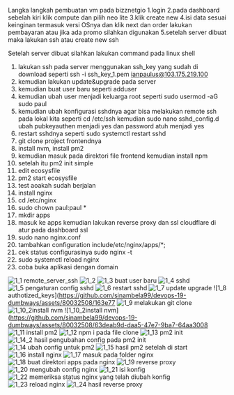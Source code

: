 Langka langkah pembuatan vm pada bizznetgio
1.login
2.pada dashboard sebelah kiri klik compute dan pilih neo lite
3.klik create new
4.isi data sesuai keinginan termasuk versi OSnya dan klik next dan order lakukan pembayaran atau jika ada promo silahkan digunakan
5.setelah server dibuat maka lakukan ssh atau create new ssh

Setelah server dibuat silahkan lakukan command pada linux shell
1. lakukan ssh  pada server menggunakan ssh_key yang sudah di download seperti ssh -i ssh_key_1.pem ianpaulus@103.175.219.100
2. kemudian lakukan update&upgrade pada server
3. kemudian buat user baru seperti adduser
4. kemudian ubah user menjadi keluarga root seperti sudo usermod -aG sudo paul
5. kemudian ubah konfigurasi sshdnya agar bisa melakukan remote ssh pada lokal kita seperti cd /etc/ssh kemudian sudo nano sshd_config.d ubah pubkeyauthen menjadi yes dan password atuh menjadi yes
6. restart sshdnya seperti sudo systemctl restart sshd
7. git clone project frontendnya
8. install nvm, install pm2
9. kemudian masuk pada direktori file frontend kemudian install npm
10. setelah itu pm2 init simple
11. edit ecosysfile
12. pm2 start ecosysfile
13. test aoakah sudah berjalan
14. install nginx
15. cd /etc/nginx
16. sudo chown paul:paul *
17. mkdir apps
18. masuk ke apps kemudian lakukan reverse proxy dan ssl cloudflare di atur pada dashboard ssl
19. sudo nano nginx.conf
20. tambahkan configuration include/etc/nginx/apps/*;
21. cek status configurasinya sudo nginx -t
22. sudo systemctl reload nginx
23. coba buka aplikasi dengan domain

![1_1 remote_server_ssh](https://github.com/sinambela99/devops-19-dumbways/assets/80032508/9709a879-2cd6-4a72-a733-6d45f44fcda5)
![1_2](https://github.com/sinambela99/devops-19-dumbways/assets/80032508/d6397bbc-87ca-4e7a-8de5-5c998dcf759f)
![1_3 buat user baru](https://github.com/sinambela99/devops-19-dumbways/assets/80032508/500f7926-4fa1-47e1-93c1-b0a63ce0a6ac)
![1_4 sshd](https://github.com/sinambela99/devops-19-dumbways/assets/80032508/525cb62c-3921-4a60-b7a4-38e8606a230e)
![1_5 pengaturan config sshd](https://github.com/sinambela99/devops-19-dumbways/assets/80032508/ebd8a36e-ada6-4648-be48-a869b7192778)
![1_6 restart sshd](https://github.com/sinambela99/devops-19-dumbways/assets/80032508/5dfdc1ce-8c0b-4614-98fb-8a3a707b0e3c)
![1_7 update upgrade](https://github.com/sinambela99/devops-19-dumbways/assets/80032508/39a5f556-f813-467e-a16b-3c48425edf04)
![1_8 authotized_keys](https://github.com/sinambela99/devops-19-dumbways/assets/80032508/163e77
![1_9 melakukan git clone](https://github.com/sinambela99/devops-19-dumbways/assets/80032508/aebc24aa-1f00-494d-ab68-5f4403b51b79)
![1_10_2install nvm](https://github.com/sinambela99/devops-19-dumbways/assets/80032508/da3d13db-2ebd-48dc-91ca-b87f2da264e1)
![1_10_2install nvm](https://github.com/sinambela99/devops-19-dumbways/assets/80032508/63deab9d-daa5-47e7-9ba7-64aa3008
![1_11 install pm2](https://github.com/sinambela99/devops-19-dumbways/assets/80032508/e4885670-5920-4d88-b436-b2d2a2e38543)
![1_12 npm i pada file clone](https://github.com/sinambela99/devops-19-dumbways/assets/80032508/f85dab4f-8c64-4acb-9286-1918c87c60e1)
![1_13 pm2 init](https://github.com/sinambela99/devops-19-dumbways/assets/80032508/cd92f64f-e24d-44ae-aea3-0f9d2f790db1)
![1_14_2 hasil pengubahan config pada pm2 init](https://github.com/sinambela99/devops-19-dumbways/assets/80032508/195fa213-1126-4d10-9d4a-4f10edcf007b)
![1_14 ubah config untuk pm2](https://github.com/sinambela99/devops-19-dumbways/assets/80032508/3674e696-b24a-4bcb-8150-17ccfc2da909)
![1_15 hasil pm2 setelah di start](https://github.com/sinambela99/devops-19-dumbways/assets/80032508/d04d2a04-7fd9-46ed-861a-d7b0b3f089c7)
![1_16 install nginx](https://github.com/sinambela99/devops-19-dumbways/assets/80032508/cb1dd2b9-92d8-400d-9dcd-3f7417caecd4)
![1_17 masuk pada folder nginx](https://github.com/sinambela99/devops-19-dumbways/assets/80032508/4ad53c43-d55f-4986-830b-611720fadae5)
![1_18 buat direktori apps pada nginx](https://github.com/sinambela99/devops-19-dumbways/assets/80032508/ba8f993d-6353-4353-bc8b-77792f568d45)
![1_19 reverse proxy](https://github.com/sinambela99/devops-19-dumbways/assets/80032508/39f0ce1d-66fa-4608-a11c-64da092eb4c0)
![1_20 mengubah config nginx](https://github.com/sinambela99/devops-19-dumbways/assets/80032508/e0d889f3-95f5-4a0d-a28b-5cad5a56f20d)
![1_21 isi konfig](https://github.com/sinambela99/devops-19-dumbways/assets/80032508/0350e00e-73ae-4bfd-a3e9-9f2baa3ebbfb)
![1_22 memeriksa status nginx yang telah diubah konfig](https://github.com/sinambela99/devops-19-dumbways/assets/80032508/1de0cebb-f533-4abb-825c-07887c998312)
![1_23 reload nginx](https://github.com/sinambela99/devops-19-dumbways/assets/80032508/edcfc3e5-473f-4955-b5bb-a0cf10149ca2)
![1_24 hasil reverse proxy ](https://github.com/sinambela99/devops-19-dumbways/assets/80032508/6969cd2a-2a7f-405e-b3fd-438c10a4c5c0)






    
